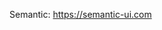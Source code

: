 Semantic:
https://semantic-ui.com
<link rel="stylesheet" href="https://cdnjs.cloudflare.com/ajax/libs/semantic-ui/2.4.1/semantic.css" />



